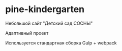 # pine-kindergarten
Небольшой сайт "Детский сад СОСНЫ"

Адаптивный проект

Используется стандартная сборка Gulp + webpack